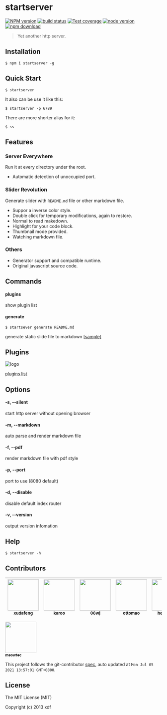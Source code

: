 # startserver

[![NPM version][npm-image]][npm-url]
[![build status][travis-image]][travis-url]
[![Test coverage][coveralls-image]][coveralls-url]
[![node version][node-image]][node-url]
[![npm download][download-image]][download-url]

[npm-image]: https://img.shields.io/npm/v/startserver.svg?style=flat-square
[npm-url]: https://npmjs.org/package/startserver
[travis-image]: https://img.shields.io/travis/xudafeng/startserver.svg?style=flat-square
[travis-url]: https://travis-ci.org/xudafeng/startserver
[coveralls-image]: https://img.shields.io/coveralls/xudafeng/startserver.svg?style=flat-square
[coveralls-url]: https://coveralls.io/r/xudafeng/startserver?branch=master
[node-image]: https://img.shields.io/badge/node.js-%3E=_4-green.svg?style=flat-square
[node-url]: http://nodejs.org/download/
[download-image]: https://img.shields.io/npm/dm/startserver.svg?style=flat-square
[download-url]: https://npmjs.org/package/startserver

> Yet another http server.

## Installation

```shell
$ npm i startserver -g
```

## Quick Start

```shell
$ startserver
```

It also can be use it like this:

```shell
$ startserver -p 6789
```

There are more shorter alias for it:

```shell
$ ss
```

## Features

### Server Everywhere

Run it at every directory under the root.

  * Automatic detection of unoccupied port.

### Slider Revolution

Generate slider with `README.md` file or other markdown file.

  * Suppor a inverse color style.
  * Double click for temporary modifications, again to restore.
  * Normal to read makedown.
  * Highlight for your code block.
  * Thumbnail mode provided.
  * Watching markdown file.

### Others

  * Generator support and compatible runtime.
  * Original javascript source code.

## Commands

#### plugins

show plugin list

#### generate

```shell
$ startsever generate README.md
```

generate static slide file to markdown [[sample]](https://rawgit.com/xudafeng/startserver/master/README.md.html)

## Plugins

![logo](https://avatars3.githubusercontent.com/u/9607546?v=3&s=100)

[plugins list](//github.com/startserver)

## Options

#### -s, --silent

start http server without opening browser

#### -m, --markdown

auto parse and render markdown file

#### -f, --pdf

render markdown file with pdf style

#### -p, --port

port to use (8080 default)

#### -d, --disable

disable default index router

#### -v, --version

output version infomation

## Help

```shell
$ startserver -h
```

<!-- GITCONTRIBUTOR_START -->

## Contributors

|[<img src="https://avatars.githubusercontent.com/u/1011681?v=4" width="100px;"/><br/><sub><b>xudafeng</b></sub>](https://github.com/xudafeng)<br/>|[<img src="https://avatars.githubusercontent.com/u/1784595?v=4" width="100px;"/><br/><sub><b>karoo</b></sub>](https://github.com/karoo)<br/>|[<img src="https://avatars.githubusercontent.com/u/800043?v=4" width="100px;"/><br/><sub><b>06wj</b></sub>](https://github.com/06wj)<br/>|[<img src="https://avatars.githubusercontent.com/u/1622697?v=4" width="100px;"/><br/><sub><b>ottomao</b></sub>](https://github.com/ottomao)<br/>|[<img src="https://avatars.githubusercontent.com/u/1124607?v=4" width="100px;"/><br/><sub><b>helldance</b></sub>](https://github.com/helldance)<br/>|[<img src="https://avatars.githubusercontent.com/u/15025212?v=4" width="100px;"/><br/><sub><b>zhuyali</b></sub>](https://github.com/zhuyali)<br/>|
| :---: | :---: | :---: | :---: | :---: | :---: |
[<img src="https://avatars.githubusercontent.com/u/4006436?v=4" width="100px;"/><br/><sub><b>meowtec</b></sub>](https://github.com/meowtec)<br/>

This project follows the git-contributor [spec](https://github.com/xudafeng/git-contributor), auto updated at `Mon Jul 05 2021 13:57:01 GMT+0800`.

<!-- GITCONTRIBUTOR_END -->

## License

The MIT License (MIT)

Copyright (c) 2013 xdf
